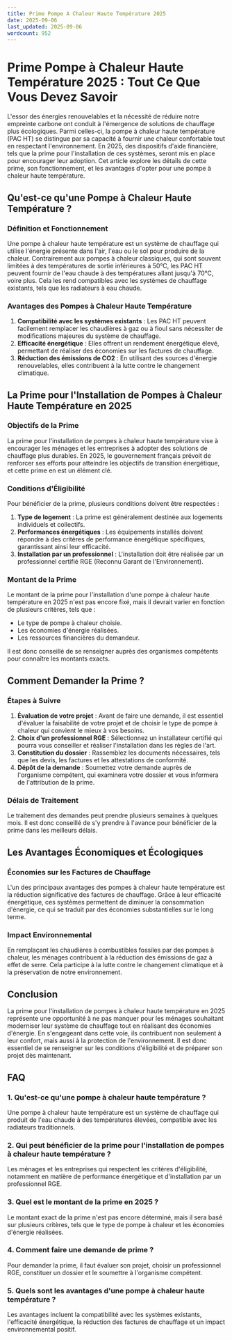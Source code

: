 ```yaml
---
title: Prime Pompe A Chaleur Haute Température 2025
date: 2025-09-06
last_updated: 2025-09-06
wordcount: 952
---
```


# Prime Pompe à Chaleur Haute Température 2025 : Tout Ce Que Vous Devez Savoir

L'essor des énergies renouvelables et la nécessité de réduire notre empreinte carbone ont conduit à l'émergence de solutions de chauffage plus écologiques. Parmi celles-ci, la pompe à chaleur haute température (PAC HT) se distingue par sa capacité à fournir une chaleur confortable tout en respectant l'environnement. En 2025, des dispositifs d'aide financière, tels que la prime pour l'installation de ces systèmes, seront mis en place pour encourager leur adoption. Cet article explore les détails de cette prime, son fonctionnement, et les avantages d'opter pour une pompe à chaleur haute température.

## Qu'est-ce qu'une Pompe à Chaleur Haute Température ?

### Définition et Fonctionnement

Une pompe à chaleur haute température est un système de chauffage qui utilise l'énergie présente dans l'air, l'eau ou le sol pour produire de la chaleur. Contrairement aux pompes à chaleur classiques, qui sont souvent limitées à des températures de sortie inférieures à 50°C, les PAC HT peuvent fournir de l'eau chaude à des températures allant jusqu'à 70°C, voire plus. Cela les rend compatibles avec les systèmes de chauffage existants, tels que les radiateurs à eau chaude.

### Avantages des Pompes à Chaleur Haute Température

1. **Compatibilité avec les systèmes existants** : Les PAC HT peuvent facilement remplacer les chaudières à gaz ou à fioul sans nécessiter de modifications majeures du système de chauffage.
2. **Efficacité énergétique** : Elles offrent un rendement énergétique élevé, permettant de réaliser des économies sur les factures de chauffage.
3. **Réduction des émissions de CO2** : En utilisant des sources d'énergie renouvelables, elles contribuent à la lutte contre le changement climatique.

## La Prime pour l'Installation de Pompes à Chaleur Haute Température en 2025

### Objectifs de la Prime

La prime pour l'installation de pompes à chaleur haute température vise à encourager les ménages et les entreprises à adopter des solutions de chauffage plus durables. En 2025, le gouvernement français prévoit de renforcer ses efforts pour atteindre les objectifs de transition énergétique, et cette prime en est un élément clé.

### Conditions d'Éligibilité

Pour bénéficier de la prime, plusieurs conditions doivent être respectées :

1. **Type de logement** : La prime est généralement destinée aux logements individuels et collectifs.
2. **Performances énergétiques** : Les équipements installés doivent répondre à des critères de performance énergétique spécifiques, garantissant ainsi leur efficacité.
3. **Installation par un professionnel** : L'installation doit être réalisée par un professionnel certifié RGE (Reconnu Garant de l'Environnement).

### Montant de la Prime

Le montant de la prime pour l'installation d'une pompe à chaleur haute température en 2025 n'est pas encore fixé, mais il devrait varier en fonction de plusieurs critères, tels que :

- Le type de pompe à chaleur choisie.
- Les économies d'énergie réalisées.
- Les ressources financières du demandeur.

Il est donc conseillé de se renseigner auprès des organismes compétents pour connaître les montants exacts.

## Comment Demander la Prime ?

### Étapes à Suivre

1. **Évaluation de votre projet** : Avant de faire une demande, il est essentiel d'évaluer la faisabilité de votre projet et de choisir le type de pompe à chaleur qui convient le mieux à vos besoins.
2. **Choix d'un professionnel RGE** : Sélectionnez un installateur certifié qui pourra vous conseiller et réaliser l'installation dans les règles de l'art.
3. **Constitution du dossier** : Rassemblez les documents nécessaires, tels que les devis, les factures et les attestations de conformité.
4. **Dépôt de la demande** : Soumettez votre demande auprès de l'organisme compétent, qui examinera votre dossier et vous informera de l'attribution de la prime.

### Délais de Traitement

Le traitement des demandes peut prendre plusieurs semaines à quelques mois. Il est donc conseillé de s'y prendre à l'avance pour bénéficier de la prime dans les meilleurs délais.

## Les Avantages Économiques et Écologiques

### Économies sur les Factures de Chauffage

L'un des principaux avantages des pompes à chaleur haute température est la réduction significative des factures de chauffage. Grâce à leur efficacité énergétique, ces systèmes permettent de diminuer la consommation d'énergie, ce qui se traduit par des économies substantielles sur le long terme.

### Impact Environnemental

En remplaçant les chaudières à combustibles fossiles par des pompes à chaleur, les ménages contribuent à la réduction des émissions de gaz à effet de serre. Cela participe à la lutte contre le changement climatique et à la préservation de notre environnement.

## Conclusion

La prime pour l'installation de pompes à chaleur haute température en 2025 représente une opportunité à ne pas manquer pour les ménages souhaitant moderniser leur système de chauffage tout en réalisant des économies d'énergie. En s'engageant dans cette voie, ils contribuent non seulement à leur confort, mais aussi à la protection de l'environnement. Il est donc essentiel de se renseigner sur les conditions d'éligibilité et de préparer son projet dès maintenant.

## FAQ

### 1. Qu'est-ce qu'une pompe à chaleur haute température ?

Une pompe à chaleur haute température est un système de chauffage qui produit de l'eau chaude à des températures élevées, compatible avec les radiateurs traditionnels.

### 2. Qui peut bénéficier de la prime pour l'installation de pompes à chaleur haute température ?

Les ménages et les entreprises qui respectent les critères d'éligibilité, notamment en matière de performance énergétique et d'installation par un professionnel RGE.

### 3. Quel est le montant de la prime en 2025 ?

Le montant exact de la prime n'est pas encore déterminé, mais il sera basé sur plusieurs critères, tels que le type de pompe à chaleur et les économies d'énergie réalisées.

### 4. Comment faire une demande de prime ?

Pour demander la prime, il faut évaluer son projet, choisir un professionnel RGE, constituer un dossier et le soumettre à l'organisme compétent.

### 5. Quels sont les avantages d'une pompe à chaleur haute température ?

Les avantages incluent la compatibilité avec les systèmes existants, l'efficacité énergétique, la réduction des factures de chauffage et un impact environnemental positif.